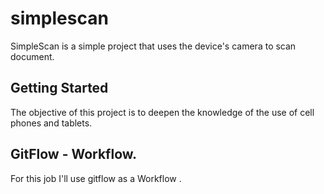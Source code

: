 # simplescan

SimpleScan is a simple project that uses the device's camera to scan document.

## Getting Started

The objective of this project is to deepen the knowledge of the use of cell phones and tablets.

## GitFlow  - Workflow.
 
 For this job I'll use gitflow as a Workflow .
